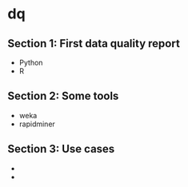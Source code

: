 # dq

## Section 1:  First data quality report
- Python
- R
## Section 2:  Some tools
- weka
- rapidminer
## Section 3:  Use cases
- 
-
